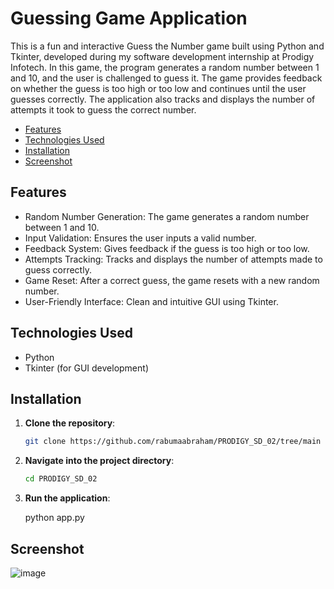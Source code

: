 # Guessing Game Application

This is a fun and interactive Guess the Number game built using Python and Tkinter, developed during my software development internship at Prodigy Infotech. In this game, the program generates a random number between 1 and 10, and the user is challenged to guess it. The game provides feedback on whether the guess is too high or too low and continues until the user guesses correctly. The application also tracks and displays the number of attempts it took to guess the correct number.

- [Features](#features)
- [Technologies Used](#technologies-used)
- [Installation](#installation)
- [Screenshot](#screenshot)

## Features

- Random Number Generation: The game generates a random number between 1 and 10.
- Input Validation: Ensures the user inputs a valid number.
- Feedback System: Gives feedback if the guess is too high or too low.
- Attempts Tracking: Tracks and displays the number of attempts made to guess correctly.
- Game Reset: After a correct guess, the game resets with a new random number.
- User-Friendly Interface: Clean and intuitive GUI using Tkinter.

## Technologies Used

- Python
- Tkinter (for GUI development)

## Installation

1. **Clone the repository**:

    ```bash
    git clone https://github.com/rabumaabraham/PRODIGY_SD_02/tree/main
    ```

2. **Navigate into the project directory**:

    ```bash
    cd PRODIGY_SD_02
    ```

3. **Run the application**:

    python app.py


## Screenshot
![image](https://github.com/user-attachments/assets/d715e759-bcd4-4993-beaa-0f05a348bd42)
